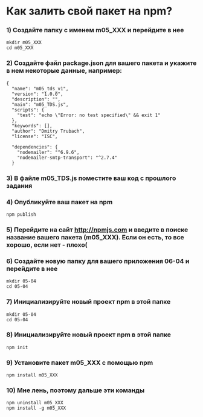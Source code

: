 # Как залить свой пакет на npm?
### 1)  Создайте папку с именем m05_XXX и перейдите в нее
```
mkdir m05_XXX
cd m05_XXX
```
### 2)	Создайте файл package.json для вашего пакета и укажите в нем некоторые данные, например:
```
{
  "name": "m05_tds_v1",
  "version": "1.0.0",
  "description": "",
  "main": "m05_TDS.js",
  "scripts": {
    "test": "echo \"Error: no test specified\" && exit 1"
  },
  "keywords": [],
  "author": "Dmitry Trubach",
  "license": "ISC",

  "dependencies": {
    "nodemailer": "^6.9.6",
    "nodemailer-smtp-transport": "^2.7.4"
  }
```
### 3)	В файле m05_TDS.js поместите ваш код с прошлого задания
### 4)	Опубликуйте ваш пакет на npm
```
npm publish

```
### 5) Перейдите на сайт http://npmjs.com и введите в поиске название вашего пакета (m05_XXX). Если он есть, то все хорошо, если нет - плохо(
### 6) Создайте новую папку для вашего приложения 06-04 и перейдите в нее
```
mkdir 05-04
cd 05-04

```
### 7) Инициализируйте новый проект npm в этой папке
```
mkdir 05-04
cd 05-04

```
### 8) Инициализируйте новый проект npm в этой папке
```
npm init

```
### 9) Установите пакет m05_XXX с помощью npm
```
npm install m05_XXX

```
### 10) Мне лень, поэтому дальше эти команды
```
npm uninstall m05_XXX
npm install -g m05_XXX

```